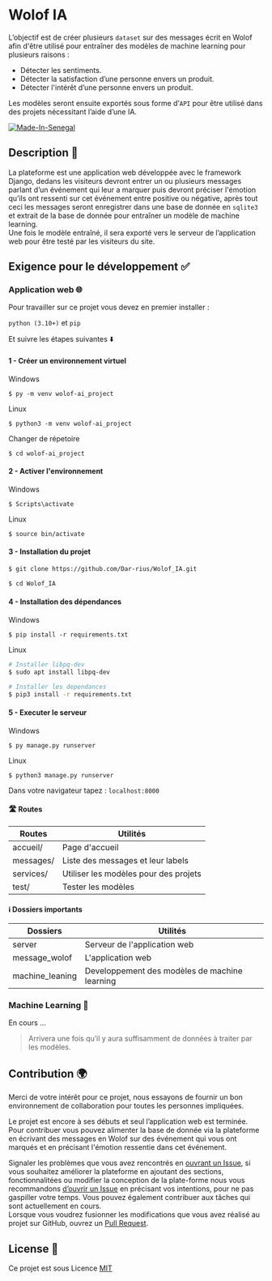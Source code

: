 # Wolof IA

L’objectif est de créer plusieurs `dataset` sur des messages écrit en Wolof afin d'être utilisé pour entraîner des modèles de machine learning pour plusieurs raisons :

- Détecter les sentiments.
- Détecter la satisfaction d’une personne envers un produit.
- Détecter l'intérêt d’une personne envers un produit.

Les modèles seront ensuite exportés sous forme d’`API` pour être utilisé dans des projets nécessitant l’aide d’une IA.

[![Made-In-Senegal](https://github.com/GalsenDev221/made.in.senegal/blob/master/assets/badge.svg)](https://github.com/GalsenDev221/made.in.senegal)

## Description 📃

La plateforme est une application web développée avec le framework Django, dedans les  visiteurs devront entrer un ou plusieurs messages parlant d’un événement qui leur a marquer puis devront préciser l'émotion qu’ils ont ressenti sur cet événement entre positive ou négative, après tout ceci les messages seront enregistrer dans une base de donnée en `sqlite3` et extrait de la base de donnée pour entraîner un modèle de machine learning.  
Une fois le modèle entraîné, il sera exporté vers le serveur de l’application web pour être testé par les visiteurs du site.

## Exigence pour le développement ✅

### Application web 🌐

Pour travailler sur ce projet vous devez en premier installer :

``python (3.10+)`` et ``pip``

Et suivre les étapes suivantes ⬇️

#### 1 - Créer un environnement virtuel

Windows

```$ py -m venv wolof-ai_project```

Linux

```$ python3 -m venv wolof-ai_project```

Changer de répetoire

```$ cd wolof-ai_project```

#### 2 - Activer l'environnement

Windows

```$ Scripts\activate```

Linux

```$ source bin/activate```

#### 3 - Installation du projet

```bash
$ git clone https://github.com/Dar-rius/Wolof_IA.git

$ cd Wolof_IA
```

#### 4 - Installation des dépendances

Windows

``$ pip install -r requirements.txt``

Linux

```bash
# Installer libpq-dev
$ sudo apt install libpq-dev

# Installer les dependances
$ pip3 install -r requirements.txt
```

#### 5 - Executer le serveur

Windows

```$ py manage.py runserver```

Linux

```$ python3 manage.py runserver```

Dans votre navigateur tapez : ``localhost:8000``

#### 🛣️ Routes

Routes | Utilités
-------| -----------------------------------
accueil/  | Page d'accueil
messages/  | Liste des messages et leur labels
services/    |  Utiliser les modèles pour des projets
test/    |  Tester les modèles

#### ℹ️ Dossiers importants

Dossiers       | Utilités
---------------|------------------------------------
server         | Serveur de l'application web
message_wolof  | L'application web
machine_leaning| Developpement des modèles de machine learning

### Machine Learning 🤖

En cours ...
> Arrivera une fois qu’il y aura suffisamment de données à traiter par les modèles.

## Contribution 🌍

Merci de votre intérêt pour ce projet, nous essayons de fournir un bon environnement de collaboration pour toutes les personnes impliquées.

Le projet est encore à ses débuts et seul l’application web est terminée.  
Pour contribuer vous pouvez alimenter la base de donnée via la plateforme en écrivant des messages en Wolof sur des événement qui vous ont marqués et en précisant l'émotion ressentie dans cet événement.

Signaler les problèmes que vous avez rencontrés en [ouvrant un Issue](https://github.com/Dar-rius/Wolof_IA/issues), si vous souhaitez améliorer la plateforme en ajoutant des sections, fonctionnalitées ou modifier la conception de la plate-forme nous vous recommandons [d’ouvrir un Issue](https://github.com/Dar-rius/Wolof_IA/issues) en précisant vos intentions, pour ne pas gaspiller votre temps. Vous pouvez également contribuer aux tâches qui sont actuellement en cours.  
Lorsque vous voudrez fusionner les modifications que vous avez réalisé au projet sur GitHub, ouvrez un [Pull Request](https://github.com/Dar-rius/Wolof_IA/pulls).

## License 🎫

Ce projet est sous Licence [MIT](License)
